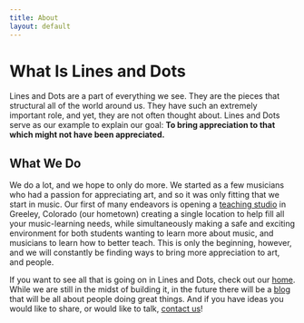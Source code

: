 ```yaml
---
title: About
layout: default
---
```


# What Is Lines and Dots

Lines and Dots are a part of everything we see. They are the pieces that structural all of the world around us. They have such an extremely important role, and yet, they are not often thought about. Lines and Dots serve as our example to explain our goal: **To bring appreciation to that which might not have been appreciated.**
	
## What We Do

We do a lot, and we hope to only do more. We started as a few musicians who had a passion for appreciating art, and so it was only fitting that we start in music. Our first of many endeavors is opening a <a href="/studio">teaching studio</a> in Greeley, Colorado (our hometown) creating a single location to help fill all your music-learning needs, while simultaneously making a safe and exciting environment for both students wanting to learn more about music, and musicians to learn how to better teach. This is only the beginning, however, and we will constantly be finding ways to bring more appreciation to art, and people.

If you want to see all that is going on in Lines and Dots, check out our <a href="/home">home</a>. While we are still in the midst of building it, in the future there will be a <a href="/people">blog</a> that will be all about people doing great things. And if you have ideas you would like to share, or would like to talk, <a href="/contact">contact us</a>!

